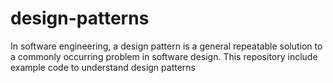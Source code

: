 # design-patterns
In software engineering, a design pattern is a general repeatable solution to a commonly occurring problem in software design. This repository include example code to understand design patterns

